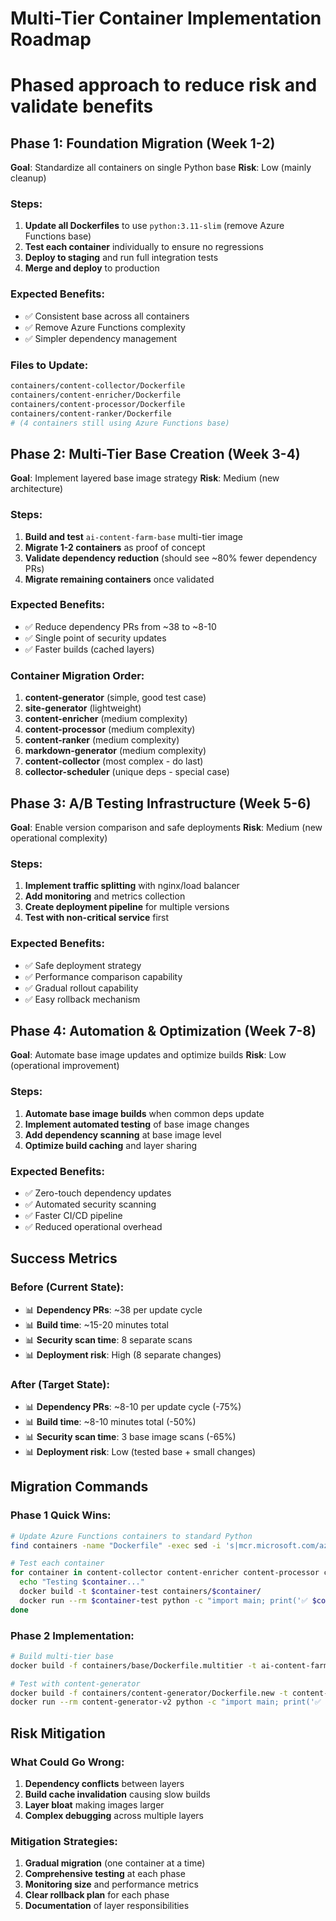 # Multi-Tier Container Implementation Roadmap
# Phased approach to reduce risk and validate benefits

## Phase 1: Foundation Migration (Week 1-2)
**Goal**: Standardize all containers on single Python base
**Risk**: Low (mainly cleanup)

### Steps:
1. **Update all Dockerfiles** to use `python:3.11-slim` (remove Azure Functions base)
2. **Test each container** individually to ensure no regressions
3. **Deploy to staging** and run full integration tests
4. **Merge and deploy** to production

### Expected Benefits:
- ✅ Consistent base across all containers
- ✅ Remove Azure Functions complexity
- ✅ Simpler dependency management

### Files to Update:
```bash
containers/content-collector/Dockerfile
containers/content-enricher/Dockerfile  
containers/content-processor/Dockerfile
containers/content-ranker/Dockerfile
# (4 containers still using Azure Functions base)
```

## Phase 2: Multi-Tier Base Creation (Week 3-4)
**Goal**: Implement layered base image strategy
**Risk**: Medium (new architecture)

### Steps:
1. **Build and test** `ai-content-farm-base` multi-tier image
2. **Migrate 1-2 containers** as proof of concept
3. **Validate dependency reduction** (should see ~80% fewer dependency PRs)
4. **Migrate remaining containers** once validated

### Expected Benefits:
- ✅ Reduce dependency PRs from ~38 to ~8-10
- ✅ Single point of security updates
- ✅ Faster builds (cached layers)

### Container Migration Order:
1. **content-generator** (simple, good test case)
2. **site-generator** (lightweight)
3. **content-enricher** (medium complexity)
4. **content-processor** (medium complexity)
5. **content-ranker** (medium complexity)
6. **markdown-generator** (medium complexity)  
7. **content-collector** (most complex - do last)
8. **collector-scheduler** (unique deps - special case)

## Phase 3: A/B Testing Infrastructure (Week 5-6)
**Goal**: Enable version comparison and safe deployments
**Risk**: Medium (new operational complexity)

### Steps:
1. **Implement traffic splitting** with nginx/load balancer
2. **Add monitoring** and metrics collection
3. **Create deployment pipeline** for multiple versions
4. **Test with non-critical service** first

### Expected Benefits:
- ✅ Safe deployment strategy
- ✅ Performance comparison capability
- ✅ Gradual rollout capability
- ✅ Easy rollback mechanism

## Phase 4: Automation & Optimization (Week 7-8)
**Goal**: Automate base image updates and optimize builds
**Risk**: Low (operational improvement)

### Steps:
1. **Automate base image builds** when common deps update
2. **Implement automated testing** of base image changes
3. **Add dependency scanning** at base image level
4. **Optimize build caching** and layer sharing

### Expected Benefits:
- ✅ Zero-touch dependency updates
- ✅ Automated security scanning
- ✅ Faster CI/CD pipeline
- ✅ Reduced operational overhead

## Success Metrics

### Before (Current State):
- 📊 **Dependency PRs**: ~38 per update cycle
- 📊 **Build time**: ~15-20 minutes total
- 📊 **Security scan time**: 8 separate scans
- 📊 **Deployment risk**: High (8 separate changes)

### After (Target State):
- 📊 **Dependency PRs**: ~8-10 per update cycle (-75%)
- 📊 **Build time**: ~8-10 minutes total (-50%)
- 📊 **Security scan time**: 3 base image scans (-65%)
- 📊 **Deployment risk**: Low (tested base + small changes)

## Migration Commands

### Phase 1 Quick Wins:
```bash
# Update Azure Functions containers to standard Python
find containers -name "Dockerfile" -exec sed -i 's|mcr.microsoft.com/azure-functions/python:4-python3.11-slim|python:3.11-slim|g' {} \;

# Test each container
for container in content-collector content-enricher content-processor content-ranker; do
  echo "Testing $container..."
  docker build -t $container-test containers/$container/
  docker run --rm $container-test python -c "import main; print('✅ $container OK')"
done
```

### Phase 2 Implementation:
```bash
# Build multi-tier base
docker build -f containers/base/Dockerfile.multitier -t ai-content-farm-base:latest .

# Test with content-generator
docker build -f containers/content-generator/Dockerfile.new -t content-generator-v2 .
docker run --rm content-generator-v2 python -c "import main; print('✅ Multi-tier working')"
```

## Risk Mitigation

### What Could Go Wrong:
1. **Dependency conflicts** between layers
2. **Build cache invalidation** causing slow builds  
3. **Layer bloat** making images larger
4. **Complex debugging** across multiple layers

### Mitigation Strategies:
1. **Gradual migration** (one container at a time)
2. **Comprehensive testing** at each phase
3. **Monitoring size** and performance metrics
4. **Clear rollback plan** for each phase
5. **Documentation** of layer responsibilities
